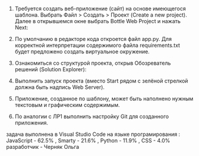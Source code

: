 1.	Требуется создать веб-приложение (сайт) на основе имеющегося шаблона. Выбрать Файл > Создать > Проект (Create a new project). Далее в открывшемся окне выбрать Bottle Web Project и нажать Next:

2.	По умолчанию в редакторе кода откроется файл app.py. Для корректной интерпретации содержимого файла requirements.txt будет предложено создать виртуальное окружение.

3.	Ознакомиться со структурой проекта, открыв Обозреватель решений (Solution Explorer):

4.	Выполнить запуск проекта (вместо Start рядом c зелёной стрелкой должна быть надпись Web Server). 

5.	Приложение, созданное по шаблону, может быть наполнено нужным текстовым и графическим содержимым. 

6.	По аналогии с ЛР1 выполнить настройку Git для созданного приложения.

задача выполнена в Visual Studio Code на языке програмирования : JavaScript - 62.5% , Smarty - 21.6% , Python - 11.9% , CSS - 4.0%
разработчик - Черняк Ольга



